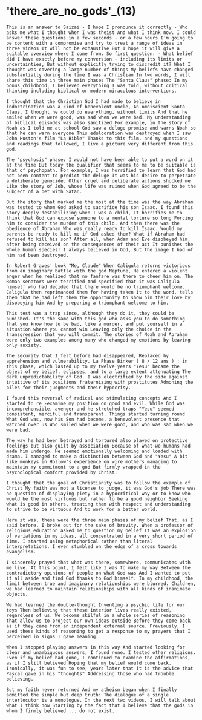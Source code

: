 <h1> 'there_are_no_gods'_(13) </h1>

    This is an answer to Saizai - I hope I pronounce it correctly - Who asks me what I thought when I was theist And what I think now. I could answer these questions in a few seconds - or a few hours I'm going to be content with a compromise and try to treat a range of ideas in three videos It will not be exhaustive But I hope it will give a suitable overview where I come from. So first question: - What belief did I have exactly before my conversion - including its limits or uncertainties, But without explicitly trying to discredit it? What I thought was covering a large number of things My beliefs have changed substantially during the time I was a Christian In two words, I will share this time in three main phases The "Santa Claus" phase: In my bonus childhood, I believed everything I was told, without critical thinking including biblical or modern miraculous interventions. 

    I thought that the Christian God I had made to believe in indoctrination was a kind of benevolent uncle, An omniscient Santa Claus. I thought he could do everything, without limits And that he smiled when we were good, was sad when we were bad. My understanding of biblical episodes was also sanitized For example, in the story of Noah as I told me at school God saw a deluge promise and warns Noah so that he can warn everyone This edulcoration was destroyed when I saw John Huston's film "La Bible" Thanks to this film, and my questions and readings that followed, I live a picture very different from this god. 

    The "psychosis" phase: I would not have been able to put a word on it at the time But today the qualifier that seems to me to be suitable is that of psychopath. For example, I was horrified to learn that God had not been content to predict the deluge It was his desire to perpetrate a deliberate genocide. Other cruel and deliberate actions shocked me Like the story of Job, whose life was ruined when God agreed to be the subject of a bet with Satan. 

    But the story that marked me the most at the time was the way Abraham was tested to whom God asked to sacrifice his son Isaac. I found this story deeply destabilizing when I was a child, It horrifies me to think that God can expose someone to a mental torture so long Forcing him to consider the murder of this child. And then there was the obedience of Abraham Who was really ready to kill Isaac. Would my parents be ready to kill me if God asked them? What if Abraham had refused to kill his son? After all, when Adam and Eve disobeyed him, after being deceived on the consequences of their act It punishes the whole human species! I always believed in God, But the image I had of him had been destroyed. 

    In Robert Graves' book "Me, Claude" When Caligula returns victorious from an imaginary battle with the god Neptune, He entered a violent anger when he realized that no fanfare was there to cheer him on. The Roman senators were terrified And specified that it was Caligula himself who had decided that there would be no triumphant welcome. Caligula then reprimanded them for having taken it to the word, tells them that he had left them the opportunity to show him their love by disobeying him And by preparing a triumphant welcome to him. 

    This test was a trap since, although they do it, they could be punished. It's the same with this god who asks you to do something that you know how to be bad, like a murder, and put yourself in a situation where you cannot win Leaving only the choice in the transgression that you will commit. The stories of Noah and Abraham were only two examples among many who changed my emotions by leaving only anxiety. 

    The security that I felt before had disappeared, Replaced by apprehension and vulnerability. La Phase Binker ( 8 / 12 ans ) : in this phase, which lasted up to my twelve years "Yesu" became the object of my belief, eclipses, and to a large extent attenuating The dark unpredictability of God. I was electrified by the side against intuitive of its positions fraternizing with prostitutes Admoning the piles for their judgments and their hypocrisy. 

    I found this reversal of radical and stimulating concepts And I started to re -examine my position on good and evil. While God was incomprehensible, avenger and he stretched traps "Yesu" seemed consistent, merciful and transparent. Things started turning round What God was, now his Son had become, a benevolent presence that watched over us Who smiled when we were good, and who was sad when we were bad. 

    The way he had been betrayed and tortured also played on protective feelings but also guilt by association Because of what we humans had made him undergo. He seemed emotionally welcoming and loaded with drama. I managed to make a distinction between God and "Yesu" A bit like monkeys in Hollow's experience on wire mothers managing to maintain my commitment to a god But firmly wrapped in the psychological comfort provided by Christ. 

    I thought that the goal of Christianity was to follow the example of Christ My faith was not a license to judge, it was God's job There was no question of displaying piety in a hypocritical way or to know who would be the most virtuous but rather to be a good neighbor Seeking what is good in others, treating them with respect and understanding to strive to be virtuous And to work for a better world. 

    Here it was, these were the three main phases of my belief That, as I said before, I broke out for the sake of brevity. When a professor of religious education asked me to question my belief It was an explosion of variations in my ideas, all concentrated in a very short period of time. I started using metaphorical rather than literal interpretations. I even stumbled on the edge of a cross towards evangelism. 

    I sincerely prayed that what was there, somewhere, communicates with me live. At this point, I felt like I was to make my way Between the contradictory opinions of people on what God was And I wanted to put it all aside and find God thanks to God himself. In my childhood, the limit between true and imaginary relationships were blurred. Children, we had learned to maintain relationships with all kinds of inanimate objects. 

    We had learned the double-thought Inventing a psychic life for our toys Then believing that these interior lives really existed, regardless of us. We become skilful in a whole series of reasoning that allow us to project our own ideas outside Before they come back as if they came from an independent external source. Previously, I used these kinds of reasoning to get a response to my prayers that I perceived in signs I gave meaning. 

    When I stopped playing answers in this way And started looking for clear and unambiguous answers, I found none. I tested other religions. Even if my belief had gone, I continued to examine the affirmations, as if I still believed Hoping that my belief would come back. Ironically, it was fun to see, years later that it is the advice that Pascal gave in his "thoughts" Addressing those who had trouble believing. 

    But my faith never returned And my atheism began when I finally admitted the simple but deep truth: The dialogue of a single interlocutor is a monologue. In the next two videos, I will talk about what I think now Starting by the fact that I believe that the gods in whom I firmly believed ... do not exist. 